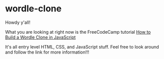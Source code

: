 # wordle-clone
Howdy y'all!

What you are looking at right now is the FreeCodeCamp tutorial <a href="https://www.freecodecamp.org/news/build-a-wordle-clone-in-javascript/">How to Build a Wordle Clone in JavaScript</a>

It's all entry level HTML, CSS, and JavaScript stuff. Feel free to look around and follow the link for more information!!!


